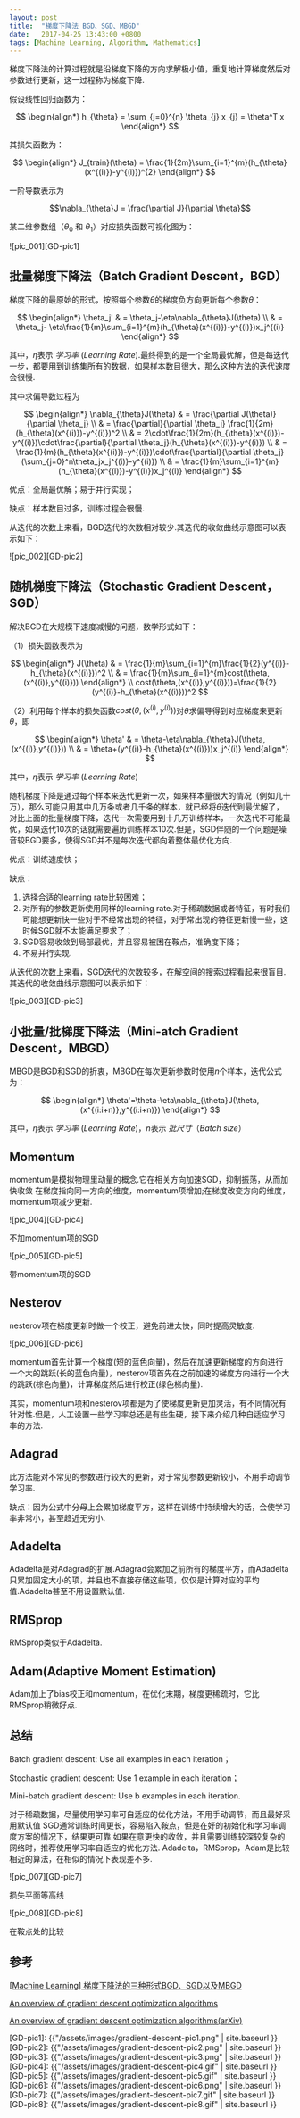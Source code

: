 ```yaml
---
layout: post
title:  "梯度下降法 BGD、SGD、MBGD"
date:   2017-04-25 13:43:00 +0800
tags: [Machine Learning, Algorithm, Mathematics]
---
```

梯度下降法的计算过程就是沿梯度下降的方向求解极小值，重复地计算梯度然后对参数进行更新，这一过程称为梯度下降.


假设线性回归函数为：

$$
\begin{align*}
h_{\theta}
= \sum_{j=0}^{n} \theta_{j} x_{j}
= \theta^T x
\end{align*}
$$

其损失函数为：

$$
\begin{align*}
J_{train}(\theta)
= \frac{1}{2m}\sum_{i=1}^{m}(h_{\theta}(x^{(i)})-y^{(i)})^{2}
\end{align*}
$$

一阶导数表示为

$$\nabla_{\theta}J = \frac{\partial J}{\partial \theta}$$

某二维参数组（$\theta_{0}$ 和 $\theta_{1}$）对应损失函数可视化图为：

![pic_001][GD-pic1]

## 批量梯度下降法（Batch Gradient Descent，BGD）
梯度下降的最原始的形式，按照每个参数$\theta$的梯度负方向更新每个参数$\theta$：

$$
\begin{align*}
\theta_j'
& = \theta_j-\eta\nabla_{\theta}J(\theta) \\
& = \theta_j- \eta\frac{1}{m}\sum_{i=1}^{m}(h_{\theta}(x^{(i)})-y^{(i)})x_j^{(i)}
\end{align*}
$$

其中，$\eta$表示 _学习率_ (_Learning Rate_).最终得到的是一个全局最优解，但是每迭代一步，都要用到训练集所有的数据，如果样本数目很大，那么这种方法的迭代速度会很慢.

其中求偏导数过程为

$$ \begin{align*}
\nabla_{\theta}J(\theta)
& = \frac{\partial J(\theta)}{\partial \theta_j} \\
& = \frac{\partial}{\partial \theta_j} \frac{1}{2m} (h_{\theta}(x^{(i)})-y^{(i)})^2 \\
& = 2\cdot\frac{1}{2m}(h_{\theta}(x^{(i)})-y^{(i)})\cdot\frac{\partial}{\partial \theta_j}(h_{\theta}(x^{(i)})-y^{(i)}) \\
& = \frac{1}{m}(h_{\theta}(x^{(i)})-y^{(i)})\cdot\frac{\partial}{\partial \theta_j}(\sum_{j=0}^n\theta_jx_j^{(i)}-y^{(i)}) \\
& = \frac{1}{m}\sum_{i=1}^{m}(h_{\theta}(x^{(i)})-y^{(i)})x_j^{(i)}
\end{align*}
$$

优点：全局最优解；易于并行实现；

缺点：样本数目过多，训练过程会很慢.

从迭代的次数上来看，BGD迭代的次数相对较少.其迭代的收敛曲线示意图可以表示如下：

![pic_002][GD-pic2]


## 随机梯度下降法（Stochastic Gradient Descent，SGD）
解决BGD在大规模下速度减慢的问题，数学形式如下：

（1）损失函数表示为

$$
\begin{align*}
J(\theta)
& = \frac{1}{m}\sum_{i=1}^{m}\frac{1}{2}(y^{(i)}-h_{\theta}(x^{(i)}))^2 \\
& = \frac{1}{m}\sum_{i=1}^{m}cost(\theta,(x^{(i)},y^{(i)}))
\end{align*} \\
cost(\theta,(x^{(i)},y^{(i)}))=\frac{1}{2}(y^{(i)}-h_{\theta}(x^{(i)}))^2
$$

（2）利用每个样本的损失函数$cost(\theta,(x^{(i)},y^{(i)}))$对$\theta$求偏导得到对应梯度来更新$\theta$，即

$$
\begin{align*}
\theta'
& = \theta-\eta\nabla_{\theta}J(\theta,(x^{(i)},y^{(i)})) \\
& = \theta+(y^{(i)}-h_{\theta}(x^{(i)}))x_j^{(i)}
\end{align*}
$$

其中，$\eta$表示 _学习率_ (_Learning Rate_)

随机梯度下降是通过每个样本来迭代更新一次，如果样本量很大的情况（例如几十万），那么可能只用其中几万条或者几千条的样本，就已经将$\theta$迭代到最优解了，对比上面的批量梯度下降，迭代一次需要用到十几万训练样本，一次迭代不可能最优，如果迭代10次的话就需要遍历训练样本10次.但是，SGD伴随的一个问题是噪音较BGD要多，使得SGD并不是每次迭代都向着整体最优化方向.

优点：训练速度快；

缺点：

1. 选择合适的learning rate比较困难；
2. 对所有的参数更新使用同样的learning rate.对于稀疏数据或者特征，有时我们可能想更新快一些对于不经常出现的特征，对于常出现的特征更新慢一些，这时候SGD就不太能满足要求了；
3. SGD容易收敛到局部最优，并且容易被困在鞍点，准确度下降；
4. 不易并行实现.

从迭代的次数上来看，SGD迭代的次数较多，在解空间的搜索过程看起来很盲目.其迭代的收敛曲线示意图可以表示如下：

![pic_003][GD-pic3]

## 小批量/批梯度下降法（Mini-atch Gradient Descent，MBGD）
MBGD是BGD和SGD的折衷，MBGD在每次更新参数时使用$n$个样本，迭代公式为：

$$
\begin{align*}
\theta'=\theta-\eta\nabla_{\theta}J(\theta,(x^{(i:i+n)},y^{(i:i+n)})
\end{align*}
$$

其中，$\eta$表示 _学习率_ (_Learning Rate_)，$n$表示 _批尺寸_（_Batch size_）

## Momentum
momentum是模拟物理里动量的概念.它在相关方向加速SGD，抑制振荡，从而加快收敛
在梯度指向同一方向的维度，momentum项增加;在梯度改变方向的维度，momentum项减少更新.

![pic_004][GD-pic4]

不加momentum项的SGD

![pic_005][GD-pic5]

带momentum项的SGD

## Nesterov
nesterov项在梯度更新时做一个校正，避免前进太快，同时提高灵敏度.

![pic_006][GD-pic6]

momentum首先计算一个梯度(短的蓝色向量)，然后在加速更新梯度的方向进行一个大的跳跃(长的蓝色向量)，nesterov项首先在之前加速的梯度方向进行一个大的跳跃(棕色向量)，计算梯度然后进行校正(绿色梯向量).

其实，momentum项和nesterov项都是为了使梯度更新更加灵活，有不同情况有针对性.但是，人工设置一些学习率总还是有些生硬，接下来介绍几种自适应学习率的方法.

## Adagrad
此方法能对不常见的参数进行较大的更新，对于常见参数更新较小，不用手动调节学习率.

缺点：因为公式中分母上会累加梯度平方，这样在训练中持续增大的话，会使学习率非常小，甚至趋近无穷小.

## Adadelta
Adadelta是对Adagrad的扩展.Adagrad会累加之前所有的梯度平方，而Adadelta只累加固定大小的项，并且也不直接存储这些项，仅仅是计算对应的平均值.Adadelta甚至不用设置默认值.

## RMSprop
RMSprop类似于Adadelta.

## Adam(Adaptive Moment Estimation)
Adam加上了bias校正和momentum，在优化末期，梯度更稀疏时，它比RMSprop稍微好点.

## 总结
Batch gradient descent: Use all examples in each iteration；

Stochastic gradient descent: Use 1 example in each iteration；

Mini-batch gradient descent: Use b examples in each iteration.

对于稀疏数据，尽量使用学习率可自适应的优化方法，不用手动调节，而且最好采用默认值
SGD通常训练时间更长，容易陷入鞍点，但是在好的初始化和学习率调度方案的情况下，结果更可靠
如果在意更快的收敛，并且需要训练较深较复杂的网络时，推荐使用学习率自适应的优化方法.
Adadelta，RMSprop，Adam是比较相近的算法，在相似的情况下表现差不多.

![pic_007][GD-pic7]

损失平面等高线

![pic_008][GD-pic8]

在鞍点处的比较

## 参考

[[Machine Learning] 梯度下降法的三种形式BGD、SGD以及MBGD](http://www.cnblogs.com/maybe2030/p/5089753.html)

[An overview of gradient descent optimization algorithms](http://sebastianruder.com/optimizing-gradient-descent/)

[An overview of gradient descent optimization algorithms(arXiv)](https://arxiv.org/abs/1609.04747)


[GD-pic1]: {{"/assets/images/gradient-descent-pic1.png" | site.baseurl }}
[GD-pic2]: {{"/assets/images/gradient-descent-pic2.png" | site.baseurl }}
[GD-pic3]: {{"/assets/images/gradient-descent-pic3.png" | site.baseurl }}
[GD-pic4]: {{"/assets/images/gradient-descent-pic4.gif" | site.baseurl }}
[GD-pic5]: {{"/assets/images/gradient-descent-pic5.gif" | site.baseurl }}
[GD-pic6]: {{"/assets/images/gradient-descent-pic6.png" | site.baseurl }}
[GD-pic7]: {{"/assets/images/gradient-descent-pic7.gif" | site.baseurl }}
[GD-pic8]: {{"/assets/images/gradient-descent-pic8.gif" | site.baseurl }}